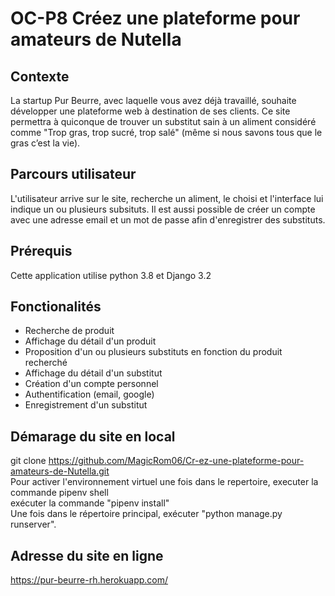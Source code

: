 # OC-P8 Créez une plateforme pour amateurs de Nutella

## Contexte
La startup Pur Beurre, avec laquelle vous avez déjà travaillé, souhaite développer une plateforme web à destination de ses clients. Ce site permettra à quiconque de trouver un substitut sain à un aliment considéré comme "Trop gras, trop sucré, trop salé" (même si nous savons tous que le gras c’est la vie).

## Parcours utilisateur
L'utilisateur arrive sur le site, recherche un aliment, le choisi et l'interface lui indique un ou plusieurs subsituts.
Il est aussi possible de créer un compte avec une adresse email et un mot de passe afin d'enregistrer des substituts.

## Prérequis
Cette application utilise python 3.8 et Django 3.2

## Fonctionalités
- Recherche de produit<br>
- Affichage du détail d'un produit<br>
- Proposition d'un ou plusieurs substituts en fonction du produit recherché<br>
- Affichage du détail d'un substitut<br>
- Création d'un compte personnel
- Authentification (email, google)
- Enregistrement d'un substitut

## Démarage du site en local
git clone https://github.com/MagicRom06/Cr-ez-une-plateforme-pour-amateurs-de-Nutella.git<br>
Pour activer l'environnement virtuel une fois dans le repertoire, executer la commande pipenv shell<br>
exécuter la commande "pipenv install"<br>
Une fois dans le répertoire principal, exécuter "python manage.py runserver".

## Adresse du site en ligne
https://pur-beurre-rh.herokuapp.com/